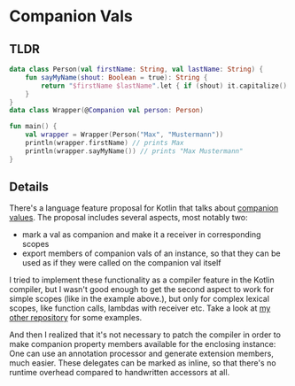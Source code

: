 # Companion Vals

## TLDR

~~~~kotlin
data class Person(val firstName: String, val lastName: String) {
    fun sayMyName(shout: Boolean = true): String {
        return "$firstName $lastName".let { if (shout) it.capitalize() else it }
    }
}
data class Wrapper(@Companion val person: Person)

fun main() {
    val wrapper = Wrapper(Person("Max", "Mustermann"))
    println(wrapper.firstName) // prints Max
    println(wrapper.sayMyName()) // prints "Max Mustermann"
}

~~~~

## Details

There's a language feature proposal for Kotlin that talks about [companion values](https://github.com/Kotlin/KEEP/issues/114).
The proposal includes several aspects, most notably two:

* mark a val as companion and make it a receiver in corresponding scopes
* export members of companion vals of an instance, so that they can be used as if they were called on the companion val itself

I tried to implement these functionality as a compiler feature in the Kotlin compiler, but I wasn't good enough to get
the second aspect to work for simple scopes (like in the example above.),
but only for complex lexical scopes, like function calls, lambdas with receiver etc.
Take a look at [my other repository](https://github.com/hannespernpeintner/kotlin/tree/keep-106) for some examples.

And then I realized that it's not necessary to patch the compiler in order to make companion property members available
for the enclosing instance: One can use an annotation processor and generate extension members, much easier.
These delegates can be marked as inline, so that there's no runtime overhead compared to handwritten accessors at all.
